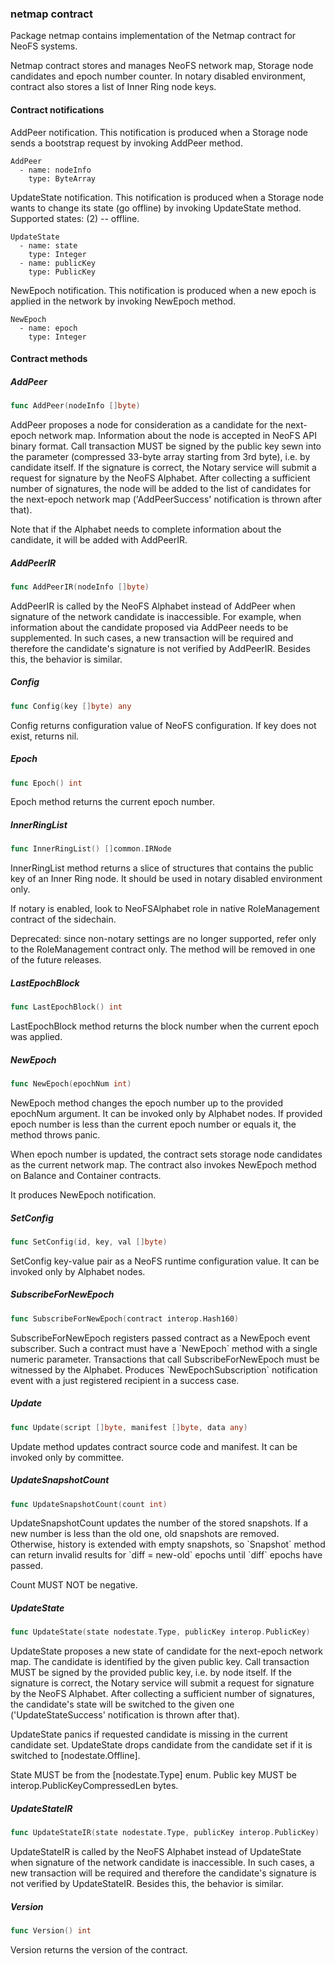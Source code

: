 ### netmap contract



Package netmap contains implementation of the Netmap contract for NeoFS systems.

Netmap contract stores and manages NeoFS network map, Storage node candidates and epoch number counter. In notary disabled environment, contract also stores a list of Inner Ring node keys.

#### Contract notifications

AddPeer notification. This notification is produced when a Storage node sends a bootstrap request by invoking AddPeer method.

```
AddPeer
  - name: nodeInfo
    type: ByteArray
```

UpdateState notification. This notification is produced when a Storage node wants to change its state \(go offline\) by invoking UpdateState method. Supported states: \(2\) \-\- offline.

```
UpdateState
  - name: state
    type: Integer
  - name: publicKey
    type: PublicKey
```

NewEpoch notification. This notification is produced when a new epoch is applied in the network by invoking NewEpoch method.

```
NewEpoch
  - name: epoch
    type: Integer
```

#### Contract methods

##### AddPeer

```go
func AddPeer(nodeInfo []byte)
```

AddPeer proposes a node for consideration as a candidate for the next\-epoch network map. Information about the node is accepted in NeoFS API binary format. Call transaction MUST be signed by the public key sewn into the parameter \(compressed 33\-byte array starting from 3rd byte\), i.e. by candidate itself. If the signature is correct, the Notary service will submit a request for signature by the NeoFS Alphabet. After collecting a sufficient number of signatures, the node will be added to the list of candidates for the next\-epoch network map \('AddPeerSuccess' notification is thrown after that\).

Note that if the Alphabet needs to complete information about the candidate, it will be added with AddPeerIR.

##### AddPeerIR

```go
func AddPeerIR(nodeInfo []byte)
```

AddPeerIR is called by the NeoFS Alphabet instead of AddPeer when signature of the network candidate is inaccessible. For example, when information about the candidate proposed via AddPeer needs to be supplemented. In such cases, a new transaction will be required and therefore the candidate's signature is not verified by AddPeerIR. Besides this, the behavior is similar.

##### Config

```go
func Config(key []byte) any
```

Config returns configuration value of NeoFS configuration. If key does not exist, returns nil.

##### Epoch

```go
func Epoch() int
```

Epoch method returns the current epoch number.

##### InnerRingList

```go
func InnerRingList() []common.IRNode
```

InnerRingList method returns a slice of structures that contains the public key of an Inner Ring node. It should be used in notary disabled environment only.

If notary is enabled, look to NeoFSAlphabet role in native RoleManagement contract of the sidechain.

Deprecated: since non\-notary settings are no longer supported, refer only to the RoleManagement contract only. The method will be removed in one of the future releases.

##### LastEpochBlock

```go
func LastEpochBlock() int
```

LastEpochBlock method returns the block number when the current epoch was applied.

##### NewEpoch

```go
func NewEpoch(epochNum int)
```

NewEpoch method changes the epoch number up to the provided epochNum argument. It can be invoked only by Alphabet nodes. If provided epoch number is less than the current epoch number or equals it, the method throws panic.

When epoch number is updated, the contract sets storage node candidates as the current network map. The contract also invokes NewEpoch method on Balance and Container contracts.

It produces NewEpoch notification.

##### SetConfig

```go
func SetConfig(id, key, val []byte)
```

SetConfig key\-value pair as a NeoFS runtime configuration value. It can be invoked only by Alphabet nodes.

##### SubscribeForNewEpoch

```go
func SubscribeForNewEpoch(contract interop.Hash160)
```

SubscribeForNewEpoch registers passed contract as a NewEpoch event subscriber. Such a contract must have a \`NewEpoch\` method with a single numeric parameter. Transactions that call SubscribeForNewEpoch must be witnessed by the Alphabet. Produces \`NewEpochSubscription\` notification event with a just registered recipient in a success case.

##### Update

```go
func Update(script []byte, manifest []byte, data any)
```

Update method updates contract source code and manifest. It can be invoked only by committee.

##### UpdateSnapshotCount

```go
func UpdateSnapshotCount(count int)
```

UpdateSnapshotCount updates the number of the stored snapshots. If a new number is less than the old one, old snapshots are removed. Otherwise, history is extended with empty snapshots, so \`Snapshot\` method can return invalid results for \`diff = new\-old\` epochs until \`diff\` epochs have passed.

Count MUST NOT be negative.

##### UpdateState

```go
func UpdateState(state nodestate.Type, publicKey interop.PublicKey)
```

UpdateState proposes a new state of candidate for the next\-epoch network map. The candidate is identified by the given public key. Call transaction MUST be signed by the provided public key, i.e. by node itself. If the signature is correct, the Notary service will submit a request for signature by the NeoFS Alphabet. After collecting a sufficient number of signatures, the candidate's state will be switched to the given one \('UpdateStateSuccess' notification is thrown after that\).

UpdateState panics if requested candidate is missing in the current candidate set. UpdateState drops candidate from the candidate set if it is switched to \[nodestate.Offline\].

State MUST be from the \[nodestate.Type\] enum. Public key MUST be interop.PublicKeyCompressedLen bytes.

##### UpdateStateIR

```go
func UpdateStateIR(state nodestate.Type, publicKey interop.PublicKey)
```

UpdateStateIR is called by the NeoFS Alphabet instead of UpdateState when signature of the network candidate is inaccessible. In such cases, a new transaction will be required and therefore the candidate's signature is not verified by UpdateStateIR. Besides this, the behavior is similar.

##### Version

```go
func Version() int
```

Version returns the version of the contract.

